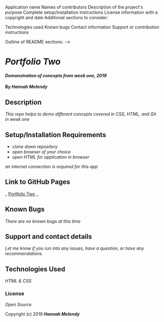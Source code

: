 
Application name
Names of contributors
Description of the project's purpose
Complete setup/installation instructions
License information with a copyright and date
Additional sections to consider:

Technologies used
Known bugs
Contact information
Support or contribution instructions

Outline of README sections: -->

# _Portfolio Two_

#### _Demonstration of concepts from week one, 2019_

#### By _**Hannah Melendy**_

## Description

_This repo helps to demo different concepts covered in CSS, HTML, and Git in week one_

## Setup/Installation Requirements

* _clone down repository_
* _open browser of your choice_
* _open HTML for application in browser_

_an internet connection is required for this app_

## Link to GitHub Pages

_ [Portfolio Two](https://github.com/H-Len/portfolio-two) _

## Known Bugs

_There are no known bugs at this time_

## Support and contact details

_Let me know if you run into any issues, have a question, or have any recommendations._

## Technologies Used

_HTML & CSS_

### License

*Open Source*

Copyright (c) 2019 **_Hannah Melendy_**
